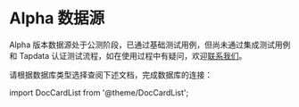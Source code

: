 # Alpha 数据源

Alpha 版本数据源处于公测阶段，已通过基础测试用例，但尚未通过集成测试用例和 Tapdata 认证测试流程，如在使用过程中有疑问，欢迎[联系我们](mailto:team@tapdata.io)。

请根据数据库类型选择查阅下述文档，完成数据库的连接：

import DocCardList from '@theme/DocCardList';

<DocCardList />